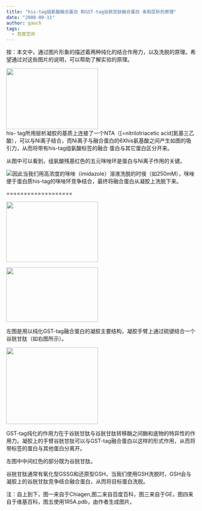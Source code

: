 ```yaml
---
title: "his-tag组氨酸融合蛋白 和GST-tag谷胱甘肽融合蛋白 亲和层析的原理"
date: "2008-09-11"
author: gaoch
tags:
  - 百度空间
---
```


按：本文中，通过图片形象的描述着两种纯化的结合作用力，以及洗脱的原理。希望通过对这些图片的说明，可以帮助了解实验的原理。

[<img src="http://blufiles.storage.msn.com/y1pRvLW4P-4cjFgVUHbpzqfk9DQCTfCwQgXjb-D2XgYA8CFEO65dcwQpJckAdiL1e_fSw1zZ68KGYA?PARTNER=WRITER" width="244" height="162" />](http://uqmapa.blu.livefilestore.com/y1pgdXFnuNQGPhG3cxj9r55SntnLqCmmKibz74AcsIsr0TNlEMnWwl9ZMItVAhvff0ubuLV0uzLIT-Npe13v94ouA?PARTNER=WRITER)  
his- tag所用层析凝胶的基质上连接了一个NTA（\[=nitrilotriacetic
acid\]氮基三乙酸），可以与Ni离子结合，而Ni离子与融合蛋白的6Xhis氨基酸之间产生如图的吸引力，从而将带有his-tag组氨酸标签的融合
蛋白与其它蛋白区分开来。

从图中可以看到，组氨酸残基红色的五元咪唑环是蛋白与Ni离子作用的关键。

![](http://imgsrc.baidu.com/baike/pic/item/7ab514d16c1df0c7562c847d.jpg)因此当我们用高浓度的咪唑（imidazole）溶液洗脱的时侯（如250mM），咪唑便于蛋白质his-tag的咪唑环竞争结合，最终将融合蛋白从凝胶上洗脱下来。

===================

[<img src="http://blufiles.storage.msn.com/y1pFGeSCKNmRdsN5QbaNIJCr8bJ6TWD4woLr_ChrsXQ8QSWWHd_y-FGmTuyATdaz9oX2vS5whGRF_E?PARTNER=WRITER" width="244" height="161" />](http://uqmapa.blu.livefilestore.com/y1pCv-YAG_8alk1cU-t71KEl2GwEsGliK4hTtwX5thW2RY3CKvieReuMYDryOPud7AEBitvrFbcZcDSjp7AWa_qvg?PARTNER=WRITER)

[<img src="http://blufiles.storage.msn.com/y1pP10C3Ihr7LlxyuI1yF_9qWlbFdjrdG50COG3h57ajJ0NAhyICp4TONkl4nTEvUi0Ku8Q59PXa_c?PARTNER=WRITER" width="244" height="145" />](http://uqmapa.blu.livefilestore.com/y1pwPXV0KeUTXmvt-HOn82EUJrjidu-njEnJCq7inj4Pw7QpWdhzL3OrV2XJLd90MsZiIMzjDCJ7M-3Lujfetlqtg?PARTNER=WRITER)

左图是用以纯化GST-tag融合蛋白的凝胶主要结构，凝胶手臂上通过硫键结合一个谷胱甘肽（如右图所示）。

[<img src="http://blufiles.storage.msn.com/y1pc4fOJZLRjlBltRnuc1juw611Rg6PYRRIt8_qXkAGEDc0-KT3x63fehDMBrdyh7fRmSb2wSlLA6E?PARTNER=WRITER" width="244" height="204" />](http://blufiles.storage.msn.com/y1pJSM3AarXXqtaBCEw10zp4w7u7B8GnHcclrOBEEVNjrBLqHOvTNTVNqXMnYmwOEN3bCSot1FdrsA?PARTNER=WRITER)

GST-tag纯化的作用力在于谷胱甘肽与谷胱甘肽转移酶之间酶和底物的特异性的作用力。凝胶上的手臂谷胱甘肽可以与GST-tag融合蛋白以这样的形式作用，从而将带标签的蛋白与其他蛋白分离开。

左图中中间红色的部分既为谷胱甘肽。

谷胱甘肽通常有氧化型GSSG和还原型GSH，当我们使用GSH洗脱时，GSH会与凝胶上的谷胱甘肽竞争结合融合蛋白，从而将目标蛋白洗脱。

注：自上到下，图一来自于Chiagen,图二来自百度百科，图三来自于GE，图四来自于维基百科，图五使用1R5A.pdb，由作者生成图片。
